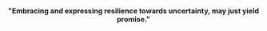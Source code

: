 <div align="center">
  <br>
  <p><strong>"Embracing and expressing resilience towards uncertainty, may just yield promise."</strong></p>
</div>
